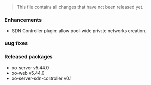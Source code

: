 > This file contains all changes that have not been released yet.

### Enhancements

- SDN Controller plugin: allow pool-wide private networks creation.

### Bug fixes

### Released packages

- xo-server v5.44.0
- xo-web v5.44.0
- xo-server-sdn-controller v0.1
